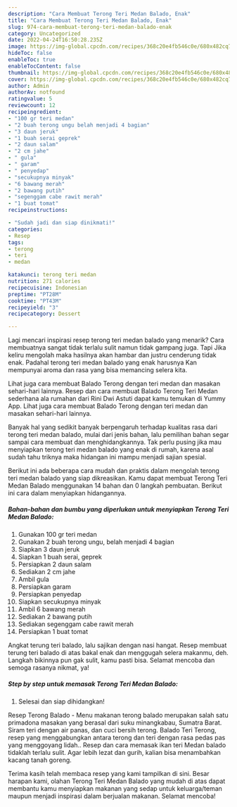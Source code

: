 ```yaml
---
description: "Cara Membuat Terong Teri Medan Balado, Enak"
title: "Cara Membuat Terong Teri Medan Balado, Enak"
slug: 974-cara-membuat-terong-teri-medan-balado-enak
category: Uncategorized
date: 2022-04-24T16:50:28.235Z
image: https://img-global.cpcdn.com/recipes/368c20e4fb546c0e/680x482cq70/terong-teri-medan-balado-foto-resep-utama.jpg
hideToc: false
enableToc: true
enableTocContent: false
thumbnail: https://img-global.cpcdn.com/recipes/368c20e4fb546c0e/680x482cq70/terong-teri-medan-balado-foto-resep-utama.jpg
cover: https://img-global.cpcdn.com/recipes/368c20e4fb546c0e/680x482cq70/terong-teri-medan-balado-foto-resep-utama.jpg
author: Admin
authorAv: notfound
ratingvalue: 5
reviewcount: 12
recipeingredient:
- "100 gr teri medan"
- "2 buah terong ungu belah menjadi 4 bagian"
- "3 daun jeruk"
- "1 buah serai geprek"
- "2 daun salam"
- "2 cm jahe"
- " gula"
- " garam"
- " penyedap"
- "secukupnya minyak"
- "6 bawang merah"
- "2 bawang putih"
- "segenggam cabe rawit merah"
- "1 buat tomat"
recipeinstructions:

- "Sudah jadi dan siap dinikmati!"
categories:
- Resep
tags:
- terong
- teri
- medan

katakunci: terong teri medan 
nutrition: 271 calories
recipecuisine: Indonesian
preptime: "PT28M"
cooktime: "PT43M"
recipeyield: "3"
recipecategory: Dessert

---
```



Lagi mencari inspirasi resep terong teri medan balado yang menarik? Cara membuatnya sangat tidak terlalu sulit namun tidak gampang juga. Tapi Jika keliru mengolah maka hasilnya akan hambar dan justru cenderung tidak enak. Padahal terong teri medan balado yang enak harusnya Kan mempunyai aroma dan rasa yang bisa memancing selera kita.


Lihat juga cara membuat Balado Terong dengan teri medan dan masakan sehari-hari lainnya. Resep dan cara membuat Balado Terong Teri Medan sederhana ala rumahan dari Rini Dwi Astuti dapat kamu temukan di Yummy App. Lihat juga cara membuat Balado Terong dengan teri medan dan masakan sehari-hari lainnya.

Banyak hal yang sedikit banyak berpengaruh terhadap kualitas rasa dari terong teri medan balado, mulai dari jenis bahan, lalu pemilihan bahan segar sampai cara membuat dan menghidangkannya. Tak perlu pusing jika mau menyiapkan terong teri medan balado yang enak di rumah, karena asal sudah tahu triknya maka hidangan ini mampu menjadi sajian spesial.


Berikut ini ada beberapa cara mudah dan praktis dalam mengolah terong teri medan balado yang siap dikreasikan. Kamu dapat membuat Terong Teri Medan Balado menggunakan 14 bahan dan 0 langkah pembuatan. Berikut ini cara dalam menyiapkan hidangannya.

<!--inarticleads1-->

##### Bahan-bahan dan bumbu yang diperlukan untuk menyiapkan Terong Teri Medan Balado:

1. Gunakan 100 gr teri medan
1. Gunakan 2 buah terong ungu, belah menjadi 4 bagian
1. Siapkan 3 daun jeruk
1. Siapkan 1 buah serai, geprek
1. Persiapkan 2 daun salam
1. Sediakan 2 cm jahe
1. Ambil  gula
1. Persiapkan  garam
1. Persiapkan  penyedap
1. Siapkan secukupnya minyak
1. Ambil 6 bawang merah
1. Sediakan 2 bawang putih
1. Sediakan segenggam cabe rawit merah
1. Persiapkan 1 buat tomat


Angkat terung teri balado, lalu sajikan dengan nasi hangat. Resep membuat terung teri balado di atas bakal enak dan menggugah selera makanmu, deh. Langkah bikinnya pun gak sulit, kamu pasti bisa. Selamat mencoba dan semoga rasanya nikmat, ya! 

<!--inarticleads2-->

##### Step by step untuk memasak Terong Teri Medan Balado:


1. Selesai dan siap dihidangkan!

Resep Terong Balado - Menu makanan terong balado merupakan salah satu primadona masakan yang berasal dari suku minangkabau, Sumatra Barat. Siram teri dengan air panas, dan cuci bersih terong. Balado Teri Terong, resep yang menggabungkan antara terong dan teri dengan rasa pedas pas yang menggoyang lidah.. Resep dan cara memasak ikan teri Medan balado tidaklah terlalu sulit. Agar lebih lezat dan gurih, kalian bisa menambahkan kacang tanah goreng. 

Terima kasih telah membaca resep yang kami tampilkan di sini. Besar harapan kami, olahan Terong Teri Medan Balado yang mudah di atas dapat membantu kamu menyiapkan makanan yang sedap untuk keluarga/teman maupun menjadi inspirasi dalam berjualan makanan. Selamat mencoba!
